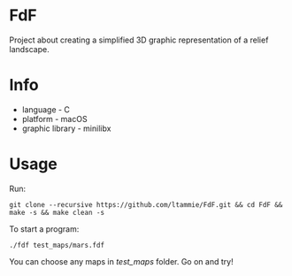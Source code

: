 # FdF
Project about creating a simplified 3D graphic representation of a relief landscape.

# Info
* language - C
* platform - macOS
* graphic library - minilibx

# Usage
Run:
```
git clone --recursive https://github.com/ltammie/FdF.git && cd FdF && make -s && make clean -s
```
To start a program:
```
./fdf test_maps/mars.fdf
```
You can choose any maps in *test_maps* folder. Go on and try!
